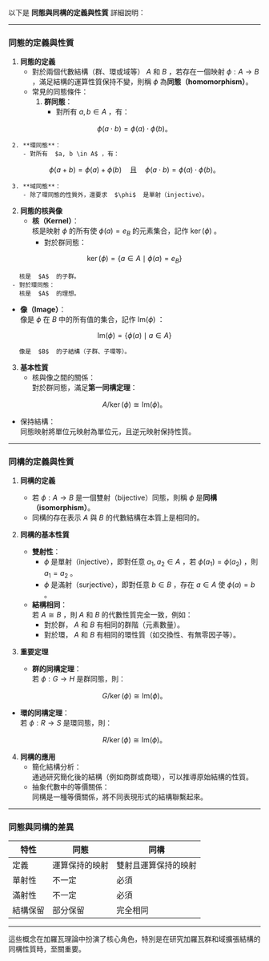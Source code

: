 以下是 **同態與同構的定義與性質** 詳細說明：  

---

### **同態的定義與性質**

1. **同態的定義**  
   - 對於兩個代數結構（群、環或域等）  $A$  和  $B$ ，若存在一個映射  $\phi: A \to B$ ，滿足結構的運算性質保持不變，則稱  $\phi$  為**同態（homomorphism）**。
   - 常見的同態條件：
     1. **群同態**：  
        - 對所有  $a, b \in A$ ，有：  

```math
          \phi(a \cdot b) = \phi(a) \cdot \phi(b)。
```
     2. **環同態**：  
        - 對所有  $a, b \in A$ ，有：  

```math
          \phi(a + b) = \phi(a) + \phi(b) \quad \text{且} \quad \phi(a \cdot b) = \phi(a) \cdot \phi(b)。

```

     3. **域同態**：  
        - 除了環同態的性質外，還要求  $\phi$  是單射（injective）。

2. **同態的核與像**  
   - **核（Kernel）**：  
     核是映射  $\phi$  的所有使  $\phi(a) = e_B$  的元素集合，記作  $\ker(\phi)$ 。  
     - 對於群同態：  

```math
       \ker(\phi) = \{a \in A \mid \phi(a) = e_B\}

```
       核是  $A$  的子群。
     - 對於環同態：  
       核是  $A$  的理想。
   - **像（Image）**：  
     像是  $\phi$  在  $B$  中的所有值的集合，記作  $\text{Im}(\phi)$ ：  

```math
       \text{Im}(\phi) = \{\phi(a) \mid a \in A\}

```
       像是  $B$  的子結構（子群、子環等）。

3. **基本性質**  
   - 核與像之間的關係：  
     對於群同態，滿足**第一同構定理**：  

```math
     A / \ker(\phi) \cong \text{Im}(\phi)。

```
   - 保持結構：  
     同態映射將單位元映射為單位元，且逆元映射保持性質。

---

### **同構的定義與性質**

1. **同構的定義**  
   - 若  $\phi: A \to B$  是一個雙射（bijective）同態，則稱  $\phi$  是**同構（isomorphism）**。  
   - 同構的存在表示  $A$  與  $B$  的代數結構在本質上是相同的。

2. **同構的基本性質**  
   - **雙射性**：  
     -  $\phi$  是單射（injective），即對任意  $a_1, a_2 \in A$ ，若  $\phi(a_1) = \phi(a_2)$ ，則  $a_1 = a_2$ 。  
     -  $\phi$  是滿射（surjective），即對任意  $b \in B$ ，存在  $a \in A$  使  $\phi(a) = b$ 。
   - **結構相同**：  
     若  $A \cong B$ ，則  $A$  和  $B$  的代數性質完全一致，例如：
     - 對於群， $A$  和  $B$  有相同的群階（元素數量）。
     - 對於環， $A$  和  $B$  有相同的環性質（如交換性、有無零因子等）。

3. **重要定理**  
   - **群的同構定理**：  
     若  $\phi: G \to H$  是群同態，則：

```math
     G / \ker(\phi) \cong \text{Im}(\phi)。

```
   - **環的同構定理**：  
     若  $\phi: R \to S$  是環同態，則：

```math
     R / \ker(\phi) \cong \text{Im}(\phi)。

```

4. **同構的應用**  
   - 簡化結構分析：  
     通過研究簡化後的結構（例如商群或商環），可以推導原始結構的性質。
   - 抽象代數中的等價關係：  
     同構是一種等價關係，將不同表現形式的結構聯繫起來。

---

### **同態與同構的差異**
| 特性        | 同態                          | 同構                          |
|-------------|-------------------------------|-------------------------------|
| 定義        | 運算保持的映射                | 雙射且運算保持的映射          |
| 單射性      | 不一定                       | 必須                          |
| 滿射性      | 不一定                       | 必須                          |
| 結構保留    | 部分保留                     | 完全相同                      |

---

這些概念在加羅瓦理論中扮演了核心角色，特別是在研究加羅瓦群和域擴張結構的同構性質時，至關重要。

